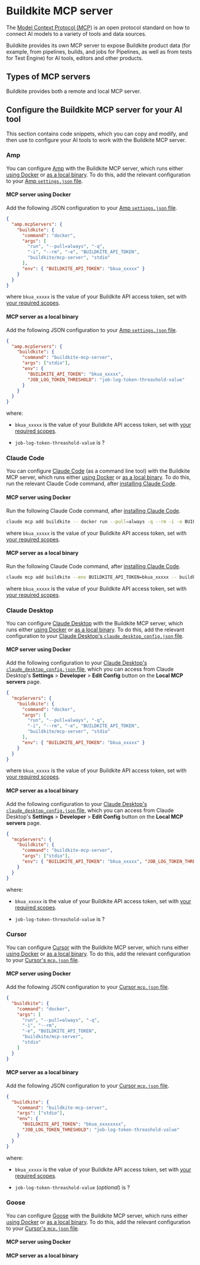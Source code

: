 # Buildkite MCP server

The [Model Context Protocol (MCP)](https://modelcontextprotocol.io/) is an open protocol standard on how to connect AI models to a variety of tools and data sources.

Buildkite provides its own MCP server to expose Buildkite product data (for example, from pipelines, builds, and jobs for Pipelines, as well as from tests for Test Engine) for AI tools, editors and other products.

## Types of MCP servers

Buildkite provides both a remote and local MCP server.






## Configure the Buildkite MCP server for your AI tool

This section contains code snippets, which you can copy and modify, and then use to configure your AI tools to work with the Buildkite MCP server.

### Amp

You can configure [Amp](https://ampcode.com/) with the Buildkite MCP server, which runs either [using Docker](#amp-mcp-server-using-docker) or [as a local binary](#amp-mcp-server-as-a-local-binary). To do this, add the relevant configuration to your [Amp `settings.json` file](https://ampcode.com/manual#configuration).

<h4 id="amp-mcp-server-using-docker">MCP server using Docker</h4>

Add the following JSON configuration to your [Amp `settings.json` file](https://ampcode.com/manual#configuration).

```json
{
  "amp.mcpServers": {
    "buildkite": {
      "command": "docker",
      "args": [
        "run", "--pull=always", "-q",
        "-i", "--rm", "-e", "BUILDKITE_API_TOKEN",
        "buildkite/mcp-server", "stdio"
      ],
      "env": { "BUILDKITE_API_TOKEN": "bkua_xxxxx" }
    }
  }
}
```

where `bkua_xxxxx` is the value of your Buildkite API access token, set with [your required scopes](#configure-required-api-access-token-scopes).

<h4 id="amp-mcp-server-as-a-local-binary">MCP server as a local binary</h4>

Add the following JSON configuration to your [Amp `settings.json` file](https://ampcode.com/manual#configuration).

```json
{
  "amp.mcpServers": {
    "buildkite": {
      "command": "buildkite-mcp-server",
      "args": ["stdio"],
      "env": { 
        "BUILDKITE_API_TOKEN": "bkua_xxxxx", 
        "JOB_LOG_TOKEN_THRESHOLD": "job-log-token-threashold-value" 
      }
    }
  }
}
```

where:

- `bkua_xxxxx` is the value of your Buildkite API access token, set with [your required scopes](#configure-required-api-access-token-scopes).

- `job-log-token-threashold-value` is ?

### Claude Code

You can configure [Claude Code](https://www.anthropic.com/claude-code) (as a command line tool) with the Buildkite MCP server, which runs either [using Docker](#claude-code-mcp-server-using-docker) or [as a local binary](#claude-code-mcp-server-as-a-local-binary). To do this, run the relevant Claude Code command, after [installing Claude Code](https://docs.anthropic.com/en/docs/claude-code/overview).

<h4 id="claude-code-mcp-server-using-docker">MCP server using Docker</h4>

Run the following Claude Code command, after [installing Claude Code](https://docs.anthropic.com/en/docs/claude-code/overview).

```bash
claude mcp add buildkite -- docker run --pull=always -q --rm -i -e BUILDKITE_API_TOKEN=bkua_xxxxx buildkite/mcp-server stdio
```

where `bkua_xxxxx` is the value of your Buildkite API access token, set with [your required scopes](#configure-required-api-access-token-scopes).

<h4 id="claude-code-mcp-server-as-a-local-binary">MCP server as a local binary</h4>

Run the following Claude Code command, after [installing Claude Code](https://docs.anthropic.com/en/docs/claude-code/overview).

```bash
claude mcp add buildkite --env BUILDKITE_API_TOKEN=bkua_xxxxx -- buildkite-mcp-server stdio
```

where `bkua_xxxxx` is the value of your Buildkite API access token, set with [your required scopes](#configure-required-api-access-token-scopes).

### Claude Desktop

You can configure [Claude Desktop](https://claude.ai/download) with the Buildkite MCP server, which runs either [using Docker](#claude-dekstop-mcp-server-using-docker) or [as a local binary](#claude-dekstop-mcp-server-as-a-local-binary). To do this, add the relevant configuration to your [Claude Desktop's `claude_desktop_config.json` file](https://modelcontextprotocol.io/quickstart/server#testing-your-server-with-claude-for-desktop).

<h4 id="claude-dekstop-mcp-server-using-docker">MCP server using Docker</h4>

Add the following configuration to your [Claude Desktop's `claude_desktop_config.json` file](https://modelcontextprotocol.io/quickstart/server#testing-your-server-with-claude-for-desktop), which you can access from Claude Desktop's **Settings** > **Developer** > **Edit Config** button on the **Local MCP servers** page.

```json
{
  "mcpServers": {
    "buildkite": {
      "command": "docker",
      "args": [
        "run", "--pull=always", "-q",
        "-i", "--rm", "-e", "BUILDKITE_API_TOKEN",
        "buildkite/mcp-server", "stdio"
      ],
      "env": { "BUILDKITE_API_TOKEN": "bkua_xxxxx" }
    }
  }
}
```

where `bkua_xxxxx` is the value of your Buildkite API access token, set with [your required scopes](#configure-required-api-access-token-scopes).

<h4 id="claude-dekstop-mcp-server-as-a-local-binary">MCP server as a local binary</h4>

Add the following configuration to your [Claude Desktop's `claude_desktop_config.json` file](https://modelcontextprotocol.io/quickstart/server#testing-your-server-with-claude-for-desktop), which you can access from Claude Desktop's **Settings** > **Developer** > **Edit Config** button on the **Local MCP servers** page.

```json
{
  "mcpServers": {
    "buildkite": {
      "command": "buildkite-mcp-server",
      "args": ["stdio"],
      "env": { "BUILDKITE_API_TOKEN": "bkua_xxxxx", "JOB_LOG_TOKEN_THRESHOLD": "job-log-token-threashold-value" }
    }
  }
}
```

where:

- `bkua_xxxxx` is the value of your Buildkite API access token, set with [your required scopes](#configure-required-api-access-token-scopes).

- `job-log-token-threashold-value` is ?

### Cursor

You can configure [Cursor](https://cursor.com/) with the Buildkite MCP server, which runs either [using Docker](#cursor-mcp-server-using-docker) or [as a local binary](#cursor-mcp-server-as-a-local-binary). To do this, add the relevant configuration to your [Cursor's `mcp.json` file](https://docs.cursor.com/en/context/mcp#using-mcp-json).

<h4 id="cursor-mcp-server-using-docker">MCP server using Docker</h4>

Add the following JSON configuration to your [Cursor `mcp.json` file](https://docs.cursor.com/en/context/mcp#using-mcp-json).

```json
{
  "buildkite": {
    "command": "docker",
    "args": [
      "run", "--pull=always", "-q",
      "-i", "--rm",
      "-e", "BUILDKITE_API_TOKEN",
      "buildkite/mcp-server",
      "stdio"
    ]
  }
}
```

<h4 id="cursor-mcp-server-as-a-local-binary">MCP server as a local binary</h4>

Add the following JSON configuration to your [Cursor `mcp.json` file](https://docs.cursor.com/en/context/mcp#using-mcp-json).

```json
{
  "buildkite": {
    "command": "buildkite-mcp-server",
    "args": ["stdio"],
    "env": {
      "BUILDKITE_API_TOKEN": "bkua_xxxxxxxx",
      "JOB_LOG_TOKEN_THRESHOLD": "job-log-token-threashold-value"
    }
  }
}
```

where:

- `bkua_xxxxx` is the value of your Buildkite API access token, set with [your required scopes](#configure-required-api-access-token-scopes).

- `job-log-token-threashold-value` (_optional_) is ?

### Goose

You can configure [Goose](https://block.github.io/goose/) with the Buildkite MCP server, which runs either [using Docker](#goose-mcp-server-using-docker) or [as a local binary](#goose-mcp-server-as-a-local-binary). To do this, add the relevant configuration to your [Cursor's `mcp.json` file](https://docs.cursor.com/en/context/mcp#using-mcp-json).

<h4 id="goose-mcp-server-using-docker">MCP server using Docker</h4>



<h4 id="goose-mcp-server-as-a-local-binary">MCP server as a local binary</h4>
